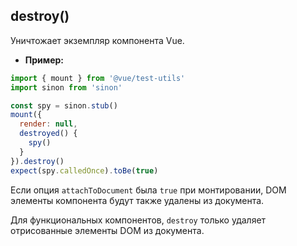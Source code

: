 ## destroy()

Уничтожает экземпляр компонента Vue.

- **Пример:**

```js
import { mount } from '@vue/test-utils'
import sinon from 'sinon'

const spy = sinon.stub()
mount({
  render: null,
  destroyed() {
    spy()
  }
}).destroy()
expect(spy.calledOnce).toBe(true)
```

Если опция `attachToDocument` была `true` при монтировании, DOM элементы компонента будут также удалены из документа.

Для функциональных компонентов, `destroy` только удаляет отрисованные элементы DOM из документа.
